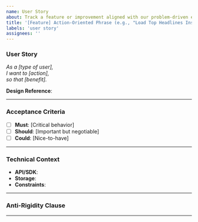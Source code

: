 ```yaml
---
name: User Story
about: Track a feature or improvement aligned with our problem-driven ethos
title: '[Feature] Action-Oriented Phrase (e.g., "Load Top Headlines Instantly")'
labels: 'user story'
assignees: ''
---
```


### **User Story**
*As a [type of user],*  
*I want to [action],*  
*so that [benefit].*  

**Design Reference**:  
<!-- Link to Figma/Screenshot or describe UI inspiration (e.g., "Trending section in original-78ebfec9d76ecbb59f0ec96381ac6e31.webp") -->

---

### **Acceptance Criteria**
- [ ] **Must**: [Critical behavior]  
- [ ] **Should**: [Important but negotiable]  
- [ ] **Could**: [Nice-to-have]  

---

### **Technical Context**
- **API/SDK**: <!-- e.g., NewsAPI `/top-headlines` -->
- **Storage**: <!-- Local-only (SQLite) or remote? -->
- **Constraints**: <!-- Rate limits, latency budgets -->

---

### **Anti-Rigidity Clause**
<!-- How this avoids over-engineering (e.g., "No auth in V1") -->

---
